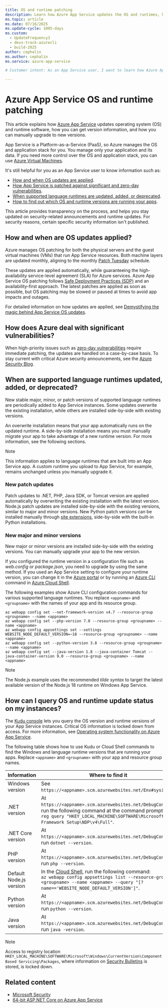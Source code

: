 ```yaml
---
title: OS and runtime patching
description: Learn how Azure App Service updates the OS and runtimes, how you can get update announcements, and how to find your apps' runtimes and patch versions.
ms.topic: article
ms.date: 07/16/2025
ms.update-cycle: 1095-days
ms.custom:
  - UpdateFrequency3
  - devx-track-azurecli
  - build-2025
author: cephalin
ms.author: cephalin
ms.service: azure-app-service

# Customer intent: As an App Service user, I want to learn how Azure App Service updates the OS and runtimes, what runtimes and patch level my apps has, and how I can get update announcements.

---
```


# Azure App Service OS and runtime patching

This article explains how [Azure App Service](overview.md) updates operating system (OS) and runtime software, how you can get version information, and how you can manually upgrade to new versions.

App Service is a Platform-as-a-Service (PaaS), so Azure manages the OS and application stack for you. You manage only your application and its data. If you need more control over the OS and application stack, you can use [Azure Virtual Machines](/azure/virtual-machines/).

It's still helpful for you as an App Service user to know information such as:

- [How and when OS updates are applied](#how-and-when-are-os-updates-applied).
- [How App Service is patched against significant and zero-day vulnerabilities](#how-does-azure-deal-with-significant-vulnerabilities).
- [When supported language runtimes are updated, added, or deprecated](#when-are-supported-language-runtimes-updated-added-or-deprecated).
- [How to find out which OS and runtime versions are running your apps](#how-can-i-query-os-and-runtime-update-status-on-my-instances).

This article provides transparency on the process, and helps you stay updated on security-related announcements and runtime updates. For security reasons, certain specific security information isn't published.

## How and when are OS updates applied?

Azure manages OS patching for both the physical servers and the guest virtual machines (VMs) that run App Service resources. Both machine layers are updated monthly, aligning to the monthly [Patch Tuesday](/security-updates/) schedule.

These updates are applied automatically, while guaranteeing the high-availability service-level agreement (SLA) for Azure services. Azure App Service OS patching follows [Safe Deployment Practices (SDP)](/azure/well-architected/operational-excellence/safe-deployments) and an availability-first approach. The latest patches are applied as soon as possible, but OS patching may be slowed or paused at times to avoid app impacts and outages.

For detailed information on how updates are applied, see [Demystifying the magic behind App Service OS updates](https://azure.github.io/AppService/2018/01/18/Demystifying-the-magic-behind-App-Service-OS-updates.html).

## How does Azure deal with significant vulnerabilities?

When high-priority issues such as [zero-day vulnerabilities](https://wikipedia.org/wiki/Zero-day_(computing)) require immediate patching, the updates are handled on a case-by-case basis. To stay current with critical Azure security announcements, see the [Azure Security Blog](https://azure.microsoft.com/blog/topics/security/). 

## When are supported language runtimes updated, added, or deprecated?

New stable major, minor, or patch versions of supported language runtimes are periodically added to App Service instances. Some updates overwrite the existing installation, while others are installed side-by-side with existing versions.

An overwrite installation means that your app automatically runs on the updated runtime. A side-by-side installation means you must manually migrate your app to take advantage of a new runtime version. For more information, see the following sections.

> [!NOTE] 
> This information applies to language runtimes that are built into an App Service app. A custom runtime you upload to App Service, for example, remains unchanged unless you manually upgrade it.

### New patch updates

Patch updates to .NET, PHP, Java SDK, or Tomcat version are applied automatically by overwriting the existing installation with the latest version. Node.js patch updates are installed side-by-side with the existing versions, similar to major and minor versions. New Python patch versions can be installed manually through [site extensions](https://azure.microsoft.com/blog/azure-web-sites-extensions/), side-by-side with the built-in Python installations.

### New major and minor versions

New major or minor versions are installed side-by-side with the existing versions. You can manually upgrade your app to the new version.

If you configured the runtime version in a configuration file such as *web.config* or *package.json*, you need to upgrade by using the same method. If you used an App Service setting to configure your runtime version, you can change it in the [Azure portal](https://portal.azure.com) or by running an [Azure CLI](/cli/azure/get-started-with-azure-cli) command in [Azure Cloud Shell](../cloud-shell/overview.md).

The following examples show Azure CLI configuration commands for various supported language runtimes. You replace `<appname>` and `<groupname>` with the names of your app and its resource group.

```azurecli-interactive
az webapp config set --net-framework-version v4.7 --resource-group <groupname> --name <appname>
az webapp config set --php-version 7.0 --resource-group <groupname> --name <appname>
az webapp config appsettings set --settings WEBSITE_NODE_DEFAULT_VERSION=~18 --resource-group <groupname> --name <appname>
az webapp config set --python-version 3.8 --resource-group <groupname> --name <appname>
az webapp config set --java-version 1.8 --java-container Tomcat --java-container-version 9.0 --resource-group <groupname> --name <appname>
```
> [!NOTE] 
> The Node.js example uses the recommended *tilde syntax* to target the latest available version of the Node.js 18 runtime on Windows App Service.

## How can I query OS and runtime update status on my instances?

The [Kudu console](https://github.com/projectkudu/kudu/wiki/Kudu-console) lets you query the OS version and runtime versions of your App Service instances. Critical OS information is locked down from access. For more information, see [Operating system functionality on Azure App Service](operating-system-functionality.md).

The following table shows how to use Kudu or Cloud Shell commands to find the Windows and language runtime versions that are running your apps. Replace `<appname>` and `<groupname>` with your app and resource group names.

| Information | Where to find it |
|-|-|
| Windows version | See `https://<appname>.scm.azurewebsites.net/Env#sysinfo`. |
| .NET version | At `https://<appname>.scm.azurewebsites.net/DebugConsole`, run the following command at the command prompt: <br>`reg query "HKEY_LOCAL_MACHINE\SOFTWARE\Microsoft\NET Framework Setup\NDP\v4\Full"`. |
| .NET Core version | At `https://<appname>.scm.azurewebsites.net/DebugConsole`, run `dotnet --version`. |
| PHP version | At `https://<appname>.scm.azurewebsites.net/DebugConsole`, run `php --version`. |
| Default Node.js version | In the [Cloud Shell](../cloud-shell/overview.md), run the following command: <br> `az webapp config appsettings list --resource-group <groupname> --name <appname> --query "[?name=='WEBSITE_NODE_DEFAULT_VERSION']"`. |
| Python version | At `https://<appname>.scm.azurewebsites.net/DebugConsole`, run `python --version`. |
| Java version | At `https://<appname>.scm.azurewebsites.net/DebugConsole`, run `java -version`. |

> [!NOTE]  
> Access to registry location `HKEY_LOCAL_MACHINE\SOFTWARE\Microsoft\Windows\CurrentVersion\Component Based Servicing\Packages`, where information on [Security Bulletins](/security-updates/SecurityBulletins/securitybulletins) is stored, is locked down.

## Related content

- [Microsoft Security](https://www.microsoft.com/security)
- [64-bit ASP.NET Core on Azure App Service](https://gist.github.com/glennc/e705cd85c9680d6a8f1bdb62099c7ac7)
